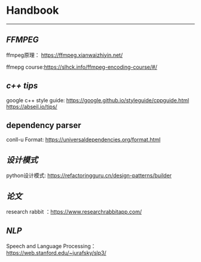 # Handbook
-----------------------------------------------
*FFMPEG*
---------------------------------------------
ffmpeg原理： https://ffmpeg.xianwaizhiyin.net/

ffmepg course:https://slhck.info/ffmpeg-encoding-course/#/

*c++ tips*
----------------------------------------------
google c++ style guide: https://google.github.io/styleguide/cppguide.html
https://abseil.io/tips/

**dependency parser**
---------------------------------------------
conll-u Format: https://universaldependencies.org/format.html

*设计模式*
------------------------------------------
python设计模式: https://refactoringguru.cn/design-patterns/builder

*论文*
-----------------------------------------
research rabbit ：https://www.researchrabbitapp.com/

*NLP*
-----------------------------------------
Speech and Language Processing：https://web.stanford.edu/~jurafsky/slp3/
